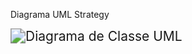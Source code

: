 Diagrama UML Strategy


<img src="Joice-Araujo/Bertoti/Engenharia de Software 1/img/Diagrama de classe Java Bertoti.png" alt="Diagrama de Classe UML" style="zoom: 150%;" />
